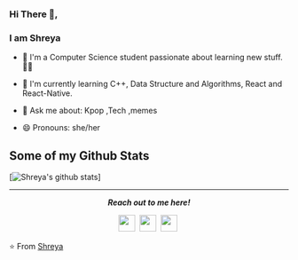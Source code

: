 <!--### Hi there 👋

🌱 I’m currently learning C++ and Javascript
⚡ Fun fact: I'm a 2nd year BTech student. 
 -->

<!--**ShreyaDhir/ShreyaDhir** is a ✨ _special_ ✨ repository because its `README.md` (this file) appears on your GitHub profile.-->


### Hi There 👋,

### I am Shreya

- 🔭 I'm a Computer Science student passionate about learning new stuff. 👨‍💻

- 🌱 I'm currently learning C++, Data Structure and Algorithms, React and React-Native.

- 💬 Ask me about: Kpop ,Tech ,memes

- 😄 Pronouns: she/her


## Some of my Github Stats
[![Shreya's github stats](https://github-readme-stats.vercel.app/api?username=ShreyaDhir)]


<hr>
<p align="center">
  <i><b>Reach out to me here!</b></i>

  <p align="center">
    <a href="https://twitter.com/ShreyaDhir" alt="Twitter"><img src="https://github.com/aletisunil/aletisunil/blob/master/twitter.png" height="30" width="30"></a>&nbsp;
    <a href="https://www.linkedin.com/in/shreya-951631187" alt="Linkedin"><img src="https://github.com/aletisunil/aletisunil/blob/master/linkedin.png" height="30" width="30"></a>&nbsp;
    <a href="https://www.instagram.com/shreyadhir_/" alt="Instagram"><img src="https://github.com/aletisunil/aletisunil/blob/master/instagram.png" height="30" width="30"></a>&nbsp;

  </p>
    
</p>

⭐️ From [Shreya](https://github.com/ShreyaDhir)
